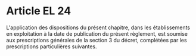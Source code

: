 # Article EL 24

L'application des dispositions du présent chapitre, dans les établissements en exploitation à la date de publication du présent règlement, est soumise aux prescriptions générales de la section 3 du décret, complétées par les prescriptions particulières suivantes.

